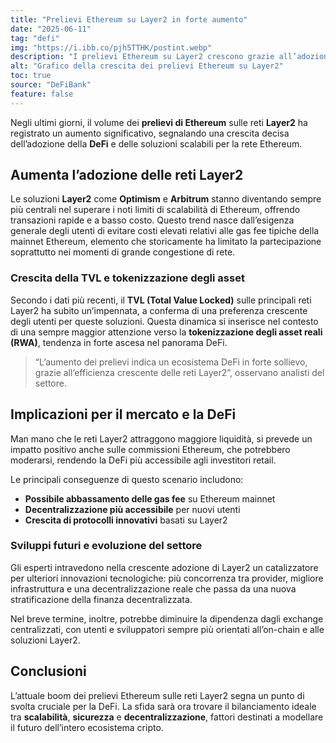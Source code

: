 ```yaml
---
title: "Prelievi Ethereum su Layer2 in forte aumento"
date: "2025-06-11"
tag: "defi"
img: "https://i.ibb.co/pjh5TTHK/postint.webp"
description: "I prelievi Ethereum su Layer2 crescono grazie all’adozione DeFi in crescita"
alt: "Grafico della crescita dei prelievi Ethereum su Layer2"
toc: true
source: "DeFiBank"
feature: false
---
```


Negli ultimi giorni, il volume dei **prelievi di Ethereum** sulle reti **Layer2** ha registrato un aumento significativo, segnalando una crescita decisa dell’adozione della **DeFi** e delle soluzioni scalabili per la rete Ethereum.

## Aumenta l’adozione delle reti Layer2

Le soluzioni **Layer2** come **Optimism** e **Arbitrum** stanno diventando sempre più centrali nel superare i noti limiti di scalabilità di Ethereum, offrendo transazioni rapide e a basso costo.
Questo trend nasce dall’esigenza generale degli utenti di evitare costi elevati relativi alle gas fee tipiche della mainnet Ethereum, elemento che storicamente ha limitato la partecipazione soprattutto nei momenti di grande congestione di rete.

### Crescita della TVL e tokenizzazione degli asset

Secondo i dati più recenti, il **TVL (Total Value Locked)** sulle principali reti Layer2 ha subito un’impennata, a conferma di una preferenza crescente degli utenti per queste soluzioni.
Questa dinamica si inserisce nel contesto di una sempre maggior attenzione verso la **tokenizzazione degli asset reali (RWA)**, tendenza in forte ascesa nel panorama DeFi.

> “L’aumento dei prelievi indica un ecosistema DeFi in forte sollievo, grazie all’efficienza crescente delle reti Layer2”, osservano analisti del settore.

## Implicazioni per il mercato e la DeFi

Man mano che le reti Layer2 attraggono maggiore liquidità, si prevede un impatto positivo anche sulle commissioni Ethereum, che potrebbero moderarsi, rendendo la DeFi più accessibile agli investitori retail.

Le principali conseguenze di questo scenario includono:

- **Possibile abbassamento delle gas fee** su Ethereum mainnet
- **Decentralizzazione più accessibile** per nuovi utenti
- **Crescita di protocolli innovativi** basati su Layer2

### Sviluppi futuri e evoluzione del settore

Gli esperti intravedono nella crescente adozione di Layer2 un catalizzatore per ulteriori innovazioni tecnologiche: più concorrenza tra provider, migliore infrastruttura e una decentralizzazione reale che passa da una nuova stratificazione della finanza decentralizzata.

Nel breve termine, inoltre, potrebbe diminuire la dipendenza dagli exchange centralizzati, con utenti e sviluppatori sempre più orientati all’on-chain e alle soluzioni Layer2.

## Conclusioni

L’attuale boom dei prelievi Ethereum sulle reti Layer2 segna un punto di svolta cruciale per la DeFi.
La sfida sarà ora trovare il bilanciamento ideale tra **scalabilità**, **sicurezza** e **decentralizzazione**, fattori destinati a modellare il futuro dell’intero ecosistema cripto.
